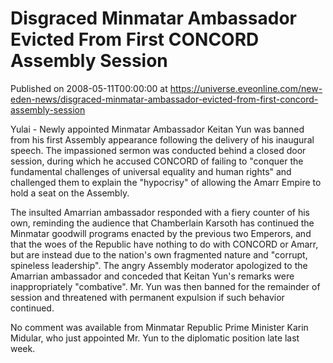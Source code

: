 # Disgraced Minmatar Ambassador Evicted From First CONCORD Assembly Session
Published on 2008-05-11T00:00:00 at https://universe.eveonline.com/new-eden-news/disgraced-minmatar-ambassador-evicted-from-first-concord-assembly-session

Yulai - Newly appointed Minmatar Ambassador Keitan Yun was banned from his first Assembly appearance following the delivery of his inaugural speech. The impassioned sermon was conducted behind a closed door session, during which he accused CONCORD of failing to "conquer the fundamental challenges of universal equality and human rights" and challenged them to explain the "hypocrisy" of allowing the Amarr Empire to hold a seat on the Assembly. 

The insulted Amarrian ambassador responded with a fiery counter of his own, reminding the audience that Chamberlain Karsoth has continued the Minmatar goodwill programs enacted by the previous two Emperors, and that the woes of the Republic have nothing to do with CONCORD or Amarr, but are instead due to the nation's own fragmented nature and "corrupt, spineless leadership". The angry Assembly moderator apologized to the Amarrian ambassador and conceded that Keitan Yun's remarks were inappropriately "combative". Mr. Yun was then banned for the remainder of session and threatened with permanent expulsion if such behavior continued. 

No comment was available from Minmatar Republic Prime Minister Karin Midular, who just appointed Mr. Yun to the diplomatic position late last week.
